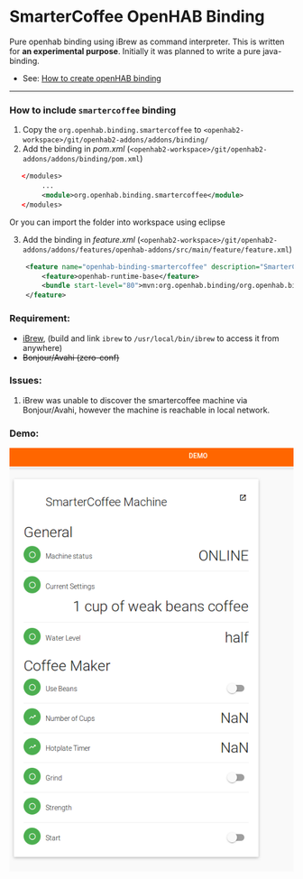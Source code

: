 SmarterCoffee OpenHAB Binding 
===

Pure openhab binding using iBrew as command interpreter. This is written for **an experimental purpose**. Initially it was planned to write a pure java-binding. 


* See: [How to create openHAB binding](http://docs.openhab.org/developers/development/bindings.html#setup-and-run-the-binding)

---

### How to include `smartercoffee` binding  
1. Copy the `org.openhab.binding.smartercoffee` to `<openhab2-workspace>/git/openhab2-addons/addons/binding/`
2. Add the binding in *pom.xml*  (`<openhab2-workspace>/git/openhab2-addons/addons/binding/pom.xml`)

```xml 
   </modules>
        ...
        <module>org.openhab.binding.smartercoffee</module>
   </modules>
```  

Or you can import the folder into workspace using eclipse

3. Add the binding in *feature.xml* (`<openhab2-workspace>/git/openhab2-addons/addons/features/openhab-addons/src/main/feature/feature.xml`)

```xml
	<feature name="openhab-binding-smartercoffee" description="SmarterCoffee Machine Binding" version="${project.version}">
		<feature>openhab-runtime-base</feature>
		<bundle start-level="80">mvn:org.openhab.binding/org.openhab.binding.smartercoffee/${project.version}</bundle>
	</feature>
```

### Requirement:  

* [iBrew](https://github.com/Tristan79/iBrew#linux), (build and link `ibrew` to `/usr/local/bin/ibrew` to access it from anywhere)    
* ~~Bonjour/Avahi (zero-conf)~~    

### Issues:  

1. iBrew was unable to discover the smartercoffee machine via Bonjour/Avahi, however the machine is reachable in local network.  

### Demo:   
  
![Demo](./sm.png)

   
